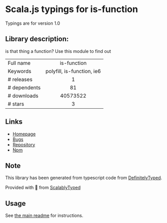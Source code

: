 
# Scala.js typings for is-function

Typings are for version 1.0

## Library description:
is that thing a function? Use this module to find out

|                    |                 |
| ------------------ | :-------------: |
| Full name          | is-function |
| Keywords           | polyfill, is-function, ie6 |
| # releases         | 1 |
| # dependents       | 81 |
| # downloads        | 40573522 |
| # stars            | 3 |

## Links
- [Homepage](https://github.com/grncdr/js-is-function)
- [Bugs](https://github.com/grncdr/js-is-function/issues)
- [Repository](https://github.com/grncdr/js-is-function)
- [Npm](https://www.npmjs.com/package/is-function)
    


## Note
This library has been generated from typescript code from [DefinitelyTyped](https://definitelytyped.org).

Provided with :purple_heart: from [ScalablyTyped](https://github.com/oyvindberg/ScalablyTyped)

## Usage
See [the main readme](../../readme.md) for instructions.


